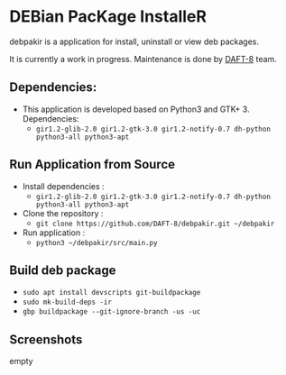 # DEBian PacKage InstalleR

debpakir is a application for install, uninstall or view deb packages.

It is currently a work in progress. Maintenance is done by <a href="https://www.github.com/DAFT-8/">DAFT-8</a> team.

## Dependencies:

* This application is developed based on Python3 and GTK+ 3. Dependencies:
   - ```gir1.2-glib-2.0 gir1.2-gtk-3.0 gir1.2-notify-0.7 dh-python python3-all python3-apt```

## Run Application from Source

* Install dependencies :
    * ```gir1.2-glib-2.0 gir1.2-gtk-3.0 gir1.2-notify-0.7 dh-python python3-all python3-apt```
* Clone the repository :
    * ```git clone https://github.com/DAFT-8/debpakir.git ~/debpakir```
* Run application :
    * ```python3 ~/debpakir/src/main.py```

## Build deb package

* `sudo apt install devscripts git-buildpackage`
* `sudo mk-build-deps -ir`
* `gbp buildpackage --git-ignore-branch -us -uc`

## Screenshots

empty
